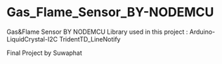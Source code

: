 # Gas_Flame_Sensor_BY-NODEMCU

Gas&Flame Sensor BY NODEMCU
Library used in this project : Arduino-LiquidCrystal-I2C
                               TridentTD_LineNotify
                               
Final Project by Suwaphat
